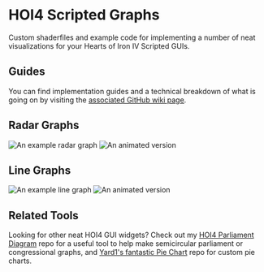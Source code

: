 # HOI4 Scripted Graphs

Custom shaderfiles and example code for implementing a number of neat visualizations for your Hearts of Iron IV Scripted GUIs.

## Guides
You can find implementation guides and a technical breakdown of what is going on by visiting the [associated GitHub wiki page](https://github.com/Flaxbeard/hoi4-scripted-graphs/wiki).

## Radar Graphs
![An example radar graph](https://i.imgur.com/0p97mii.png) ![An animated version](https://i.imgur.com/09vnBCp.gif)

## Line Graphs
![An example line graph](https://i.imgur.com/ag6DrfW.png) ![An animated version](https://i.imgur.com/CCZikCj.gif)

## Related Tools
Looking for other neat HOI4 GUI widgets? Check out my [HOI4 Parliament Diagram](https://github.com/Flaxbeard/hoi4-parliament-diagram) repo for a useful tool to help make semicircular parliament or congressional graphs, and [Yard1's fantastic Pie Chart](https://github.com/Yard1/HoI4-Scripted-GUI-Pie-Chart) repo for custom pie charts.
